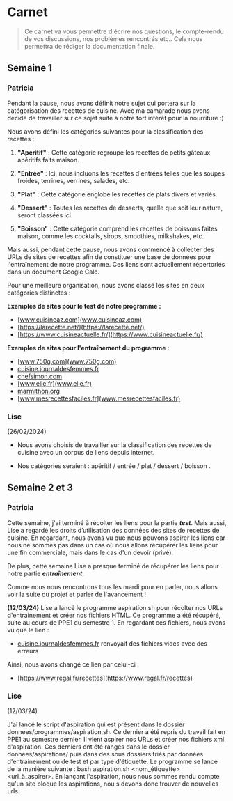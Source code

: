 # Carnet
> Ce carnet va vous permettre d'écrire nos questions, le compte-rendu de vos discussions, nos problèmes rencontrés etc.. Cela nous permettra de rédiger la documentation finale.

## Semaine 1

### Patricia

Pendant la pause, nous avons définit notre sujet qui portera sur la catégorisation des recettes de cuisine. Avec ma camarade nous avons décidé de travailler sur ce sojet suite à notre fort intérêt pour la nourriture :)

Nous avons défini les catégories suivantes pour la classification des recettes :

1. **"Apéritif"** : Cette catégorie regroupe les recettes de petits gâteaux apéritifs faits maison.

2. **"Entrée"** : Ici, nous incluons les recettes d'entrées telles que les soupes froides, terrines, verrines, salades, etc.

3. **"Plat"** : Cette catégorie englobe les recettes de plats divers et variés.

4. **"Dessert"** : Toutes les recettes de desserts, quelle que soit leur nature, seront classées ici.

5. **"Boisson"** : Cette catégorie comprend les recettes de boissons faites maison, comme les cocktails, sirops, smoothies, milkshakes, etc.

Mais aussi, pendant cette pause, nous avons commencé à collecter des URLs de sites de recettes afin de constituer une base de données pour l'entraînement de notre programme. Ces liens sont actuellement répertoriés dans un document Google Calc.


Pour une meilleure organisation, nous avons classé les sites en deux catégories distinctes :

**Exemples de sites pour le test de notre programme :**
- [www.cuisineaz.com](www.cuisineaz.com)
- [https://larecette.net/](https://larecette.net/)
- [https://www.cuisineactuelle.fr/](https://www.cuisineactuelle.fr/)


**Exemples de sites pour l'entraînement du programme :**
- [www.750g.com](www.750g.com)
- [cuisine.journaldesfemmes.fr](cuisine.journaldesfemmes.fr)
- [chefsimon.com](chefsimon.com)
- [www.elle.fr](www.elle.fr)
- [marmithon.org](marmithon.org)
- [www.mesrecettesfaciles.fr](www.mesrecettesfaciles.fr)


### Lise

(26/02/2024)

- Nous avons choisis de travailler sur la classification des recettes de cuisine avec un corpus de liens depuis internet.

- Nos catégories seraient : apéritif / entrée / plat / dessert / boisson .


## Semaine 2 et 3

### Patricia
Cette semaine, j'ai terminé à récolter les liens pour la partie ***test***. Mais aussi, Lise a regardé les droits d’utilisation des données des sites de recettes de cuisine. En regardant, nous avons vu que nous pouvons aspirer les liens car nous ne sommes pas dans un cas où nous allons récupérer les liens pour une fin commerciale, mais dans le cas d'un devoir (privé).

De plus, cette semaine Lise a presque terminé de récupérer les liens pour notre partie ***entraînement***. 

Comme nous nous rencontrons tous les mardi pour en parler, nous allons voir la suite du projet et parler de l'avancement !

**(12/03/24)**
Lise a lancé le programme aspiration.sh pour récolter nos URLs d'entrainement et créer nos fichiers HTML. Ce programme a été récupéré, suite au cours de PPE1 du semestre 1.
En regardant ces fichiers, nous avons vu que le lien :
- [cuisine.journaldesfemmes.fr](cuisine.journaldesfemmes.fr) renvoyait des fichiers vides avec des erreurs

Ainsi, nous avons changé ce lien par celui-ci :
- [https://www.regal.fr/recettes](https://www.regal.fr/recettes)

### Lise

(12/03/24)

J'ai lancé le script d'aspiration qui est présent dans le dossier donnees/programmes/aspiration.sh. Ce dernier a été repris du travail fait en PPE1 au semestre dernier. Il vient aspirer nos URLs et créer nos fichiers xml d'aspiration. Ces derniers ont été rangés dans le dossier donnees/aspirations/ puis dans des sous dossiers triés par données d'entrainement ou de test et par type d'étiquette.
Le programme se lance de la manière suivante : bash aspiration.sh <nom_étiquette> <url_à_aspirer>.
En lançant l'aspiration, nous nous sommes rendu compte qu'un site bloque les aspirations, nou s devons donc trouver de nouvelles urls.

